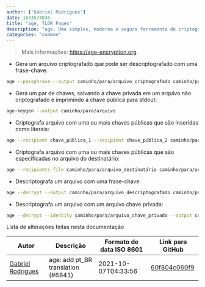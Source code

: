 ```yaml
---
author: ['Gabriel Rodrigues']
date: 1633574036
title: "age, TLDR Pages"
description: "age, Uma simples, moderna e segura ferramenta de criptografia de arquivos."
categories: "common"
---
```

> Mais informações: <https://age-encryption.org>.

- Gera um arquivo criptografado que pode ser descriptografado com uma frase-chave:

```bash
age --passphrase --output caminho/para/arquivo_criptografado caminho/para/arquivo_descriptografado
```

- Gera um par de chaves, salvando a chave privada em um arquivo não criptografado e imprimindo a chave pública para stdout:

```bash
age-keygen --output caminho/para/arquivo
```

- Criptografa arquivo com uma ou mais chaves públicas que são inseridas como literais:

```bash
age --recipient chave_pública_1 --recipient chave_pública_2 caminho/para/arquivo_descriptografado --output caminho/para/arquivo_criptografado
```

- Criptografa arquivo com uma ou mais chaves públicas que são especificadas no arquivo do destinatário:

```bash
age --recipients-file caminho/para/arquivo_destinatário caminho/para/arquivo_descriptografado --output caminho/para/arquivo_criptografado
```

- Descriptografa um arquivo com uma frase-chave:

```bash
age --decrypt --output caminho/para/arquivo_descriptografado caminho/para/arquivo_criptografado
```

- Descriptografa um arquivo com um arquivo chave privada:

```bash
age --decrypt --identity caminho/para/arquivo_chave_privada --output caminho/para/arquivo_descriptografado caminho/para/arquivo_criptografado
```
Lista de alterações feitas nesta documentação


Autor | Descrição | Formato de data ISO 8601 | Link para GitHub
------|-----|-----|-----
[Gabriel Rodrigues](mailto:78451370+gabxyz@users.noreply.github.com) | age: add pt_BR translation (#6841) | 2021-10-07T04:33:56 | [60f804c060f9](https://github.com/tldr-pages/tldr/commit/60f804c060f9ca02b98f480e4769d33652aae803)

